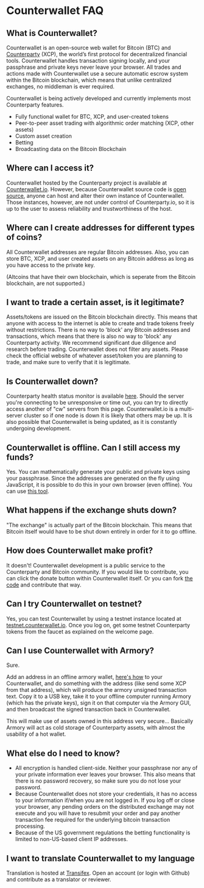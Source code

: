 Counterwallet FAQ
==================

What is Counterwallet?
--------------------------

Counterwallet is an open-source web wallet for Bitcoin (BTC) and [Counterparty](https://github.com/CounterpartyXCP/) (XCP), the world’s first protocol for decentralized financial tools. Counterwallet handles transaction signing locally, and your passphrase and private keys never leave your browser. All trades and actions made with Counterwallet use a secure automatic escrow system within the Bitcoin blockchain, which means that unlike centralized exchanges, no middleman is ever required.

Counterwallet is being actively developed and currently implements most Counterparty features.

- Fully functional wallet for BTC, XCP, and user-created tokens
- Peer-to-peer asset trading with algorithmic order matching (XCP, other assets)
- Custom asset creation
- Betting
- Broadcasting data on the Bitcoin Blockchain

Where can I access it?
--------------------------

Counterwallet hosted by the Counterparty project is available at [Counterwallet.io](https://counterwallet.io/). However, because Counterwallet source code is [open source](https://github.com/CounterpartyXCP/counterwallet/), anyone can host and alter their own instance of Counterwallet. Those instances, however, are not under control of Counterparty.io, so it is up to the user to assess reliability and trustworthiness of the host.

Where can I create addresses for different types of coins?
--------------------------

All Counterwallet addresses are regular Bitcoin addresses. Also, you can store BTC, XCP, and user created assets on any Bitcoin address as long as you have access to the private key.

(Altcoins that have their own blockchain, which is seperate from the Bitcoin blockchain, are not supported.)

I want to trade a certain asset, is it legitimate?
--------------------------

Assets/tokens are issued on the Bitcoin blockchain directly. This means that anyone with access to the internet is able to create and trade tokens freely without restrictions. There is no way to 'block' any Bitcoin addresses and transactions, which means that there is also no way to 'block' any Counterparty activity. We recommend significant due diligence and research before trading. Counterwallet does not filter any assets. Please check the official website of whatever asset/token you are planning to trade, and make sure to verify that it is legitimate. 

Is Counterwallet down?
-----------------------

Counterparty health status monitor is available [here](http://status-backend.counterparty.io/). Should the server you're connecting to be unresponsive or time out, you can try to directly access another of "cw" servers from this page. Counterwallet.io is a multi-server cluster so if one node is down it is likely that others may be up. It is also possible that Counterwallet is being updated, as it is constantly undergoing development.

Counterwallet is offline. Can I still access my funds?
-----------------------

Yes. You can mathematically generate your public and private keys using your passphrase. Since the addresses are generated on the fly using JavaScript, it is possible to do this in your own browser (even offline). You can use [this tool](https://blockscan.com/tool_generatekey). 

What happens if the exchange shuts down?
-----------------------

"The exchange" is actually part of the Bitcoin blockchain. This means that Bitcoin itself would have to be shut down entirely in order for it to go offline. 

How does Counterwallet make profit?
-----------------------

It doesn't! Counterwallet development is a public service to the Counterparty and Bitcoin community. If you would like to contribute, you can click the donate button within Counterwallet itself. Or you can fork [the code](https://github.com/CounterpartyXCP/counterwallet/) and contribute that way.

Can I try Counterwallet on testnet?
------------------------------------------

Yes, you can test Counterwallet by using a testnet instance located at [testnet.counterwallet.io](https://testnet.counterwallet.io/). Once you log on, get some testnet Counterparty tokens from the faucet as explained on the welcome page.

Can I use Counterwallet with Armory?
------------------------------------------

Sure.

Add an address in an offline armory wallet, [here's how](https://bitcoinarmory.com/about/using-our-wallet/)
to your Counterwallet, and do something with the address (like send some XCP from that address), which will produce the armory unsigned transaction text. Copy it to a USB key, take it to your offline computer running Armory (which has the private keys), sign it on that computer via the Armory GUI, and then broadcast the signed transaction back in Counterwallet.

This will make use of assets owned in this address very secure... Basically Armory will act as cold storage of Counterparty assets, with almost the usability of a hot wallet.

What else do I need to know?
------------------------------

- All encryption is handled client-side. Neither your passphrase nor any of your private information ever leaves your browser. This also means that there is no password recovery, so make sure you do not lose your password.
- Because Counterwallet does not store your credentials, it has no access to your information if/when you are not logged in. If you log off or close your browser, any pending orders on the distributed exchange may not execute and you will have to resubmit your order and pay another transaction fee required for the underlying bitcoin transaction processing.
- Because of the US government regulations the betting functionality is limited to non-US-based client IP addresses.

I want to translate Counterwallet to my language
-------------------------------------------------

Translation is hosted at [Transifex](https://www.transifex.com/organization/counterparty/dashboard/counterwallet). Open an account (or login with
Github) and contribute as a translator or reviewer.
